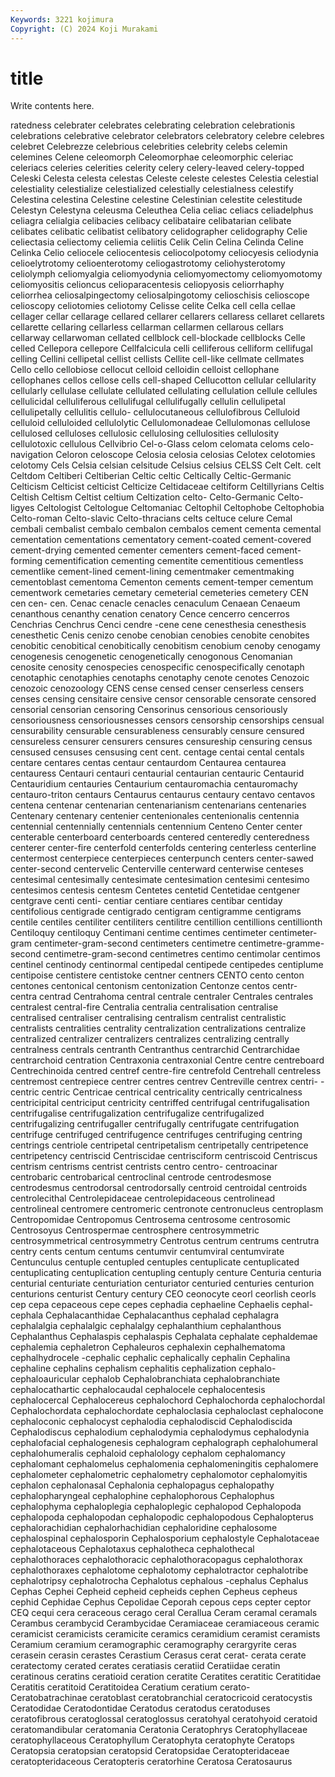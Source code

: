 ```yaml
---
Keywords: 3221 kojimura
Copyright: (C) 2024 Koji Murakami
---
```


# title

Write contents here.



ratedness
celebrater celebrates celebrating celebration celebrationis celebrations celebrative celebrator celebrators celebratory
celebre celebres celebret Celebrezze celebrious celebrities celebrity celebs celemin celemines
Celene celeomorph Celeomorphae celeomorphic celeriac celeriacs celeries celerities celerity celery
celery-leaved celery-topped Celeski Celesta celesta celestas Celeste celeste celestes Celestia
celestial celestiality celestialize celestialized celestially celestialness celestify Celestina celestina Celestine
celestine Celestinian celestite celestitude Celestyn Celestyna celeusma Celeuthea Celia celiac
celiacs celiadelphus celiagra celialgia celibacies celibacy celibataire celibatarian celibate celibates
celibatic celibatist celibatory celidographer celidography Celie celiectasia celiectomy celiemia celiitis
Celik Celin Celina Celinda Celine Celinka Celio celiocele celiocentesis celiocolpotomy
celiocyesis celiodynia celioelytrotomy celioenterotomy celiogastrotomy celiohysterotomy celiolymph celiomyalgia celiomyodynia celiomyomectomy
celiomyomotomy celiomyositis celioncus celioparacentesis celiopyosis celiorrhaphy celiorrhea celiosalpingectomy celiosalpingotomy celioschisis
celioscope celioscopy celiotomies celiotomy Celisse celite Celka cell cella cellae
cellager cellar cellarage cellared cellarer cellarers cellaress cellaret cellarets cellarette
cellaring cellarless cellarman cellarmen cellarous cellars cellarway cellarwoman cellated cellblock
cell-blockade cellblocks Celle celled Cellepora cellepore Cellfalcicula celli celliferous celliform
cellifugal celling Cellini cellipetal cellist cellists Cellite cell-like cellmate cellmates
Cello cello cellobiose cellocut celloid celloidin celloist cellophane cellophanes cellos
cellose cells cell-shaped Cellucotton cellular cellularity cellularly cellulase cellulate cellulated
cellulating cellulation cellule cellules cellulicidal celluliferous cellulifugal cellulifugally cellulin cellulipetal
cellulipetally cellulitis cellulo- cellulocutaneous cellulofibrous Celluloid celluloid celluloided cellulolytic Cellulomonadeae
Cellulomonas cellulose cellulosed celluloses cellulosic cellulosing cellulosities cellulosity cellulotoxic cellulous
Cellvibrio Cel-o-Glass celom celomata celoms celo-navigation Celoron celoscope Celosia celosia
celosias Celotex celotomies celotomy Cels Celsia celsian celsitude Celsius celsius
CELSS Celt Celt. celt Celtdom Celtiberi Celtiberian Celtic celtic Celtically
Celtic-Germanic Celticism Celticist celticist Celticize Celtidaceae celtiform Celtillyrians Celtis Celtish
Celtism Celtist celtium Celtization celto- Celto-Germanic Celto-ligyes Celtologist Celtologue Celtomaniac
Celtophil Celtophobe Celtophobia Celto-roman Celto-slavic Celto-thracians celts celtuce celure Cemal
cembali cembalist cembalo cembalon cembalos cement cementa cemental cementation cementations
cementatory cement-coated cement-covered cement-drying cemented cementer cementers cement-faced cement-forming cementification
cementing cementite cementitious cementless cementlike cement-lined cement-lining cementmaker cementmaking cementoblast
cementoma Cementon cements cement-temper cementum cementwork cemetaries cemetary cemeterial cemeteries
cemetery CEN cen cen- cen. Cenac cenacle cenacles cenaculum Cenaean
Cenaeum cenanthous cenanthy cenation cenatory Cence cencerro cencerros Cenchrias Cenchrus
Cenci cendre -cene cene cenesthesia cenesthesis cenesthetic Cenis cenizo cenobe
cenobian cenobies cenobite cenobites cenobitic cenobitical cenobitically cenobitism cenobium cenoby
cenogamy cenogenesis cenogenetic cenogenetically cenogonous Cenomanian cenosite cenosity cenospecies cenospecific
cenospecifically cenotaph cenotaphic cenotaphies cenotaphs cenotaphy cenote cenotes Cenozoic cenozoic
cenozoology CENS cense censed censer censerless censers censes censing censitaire
censive censor censorable censorate censored censorial censorian censoring Censorinus censorious
censoriously censoriousness censoriousnesses censors censorship censorships censual censurability censurable censurableness
censurably censure censured censureless censurer censurers censures censureship censuring census
censused censuses censusing cent cent. centage centai cental centals centare
centares centas centaur centaurdom Centaurea centaurea centauress Centauri centauri centaurial
centaurian centauric Centaurid Centauridium centauries Centaurium centauromachia centauromachy centauro-triton centaurs
Centaurus centaurus centaury centavo centavos centena centenar centenarian centenarianism centenarians
centenaries Centenary centenary centenier centenionales centenionalis centennia centennial centennially centennials
centennium Centeno Center center centerable centerboard centerboards centered centeredly centeredness
centerer center-fire centerfold centerfolds centering centerless centerline centermost centerpiece centerpieces
centerpunch centers center-sawed center-second centervelic Centerville centerward centerwise centeses centesimal
centesimally centesimate centesimation centesimi centesimo centesimos centesis centesm Centetes centetid
Centetidae centgener centgrave centi centi- centiar centiare centiares centibar centiday
centifolious centigrade centigrado centigram centigramme centigrams centile centiles centiliter centiliters
centilitre centillion centillions centillionth Centiloquy centiloquy Centimani centime centimes centimeter
centimeter-gram centimeter-gram-second centimeters centimetre centimetre-gramme-second centimetre-gram-second centimetres centimo centimolar centimos
centinel centinody centinormal centipedal centipede centipedes centiplume centipoise centistere centistoke
centner centners CENTO cento centon centones centonical centonism centonization Centonze
centos centr- centra centrad Centrahoma central centrale centraler Centrales centrales
centralest central-fire Centralia centralia centralisation centralise centralised centraliser centralising centralism
centralist centralistic centralists centralities centrality centralization centralizations centralize centralized centralizer
centralizers centralizes centralizing centrally centralness centrals centranth Centranthus centrarchid Centrarchidae
centrarchoid centration Centraxonia centraxonial Centre centre centreboard Centrechinoida centred centref
centre-fire centrefold Centrehall centreless centremost centrepiece centrer centres centrev Centreville
centrex centri- -centric centric Centricae centrical centricality centrically centricalness centricipital
centriciput centricity centriffed centrifugal centrifugalisation centrifugalise centrifugalization centrifugalize centrifugalized centrifugalizing
centrifugaller centrifugally centrifugate centrifugation centrifuge centrifuged centrifugence centrifuges centrifuging centring
centrings centriole centripetal centripetalism centripetally centripetence centripetency centriscid Centriscidae centrisciform
centriscoid Centriscus centrism centrisms centrist centrists centro centro- centroacinar centrobaric
centrobarical centroclinal centrode centrodesmose centrodesmus centrodorsal centrodorsally centroid centroidal centroids
centrolecithal Centrolepidaceae centrolepidaceous centrolinead centrolineal centromere centromeric centronote centronucleus centroplasm
Centropomidae Centropomus Centrosema centrosome centrosomic Centrosoyus Centrospermae centrosphere centrosymmetric centrosymmetrical
centrosymmetry Centrotus centrum centrums centrutra centry cents centum centums centumvir
centumviral centumvirate Centunculus centuple centupled centuples centuplicate centuplicated centuplicating centuplication
centupling centuply centure Centuria centuria centurial centuriate centuriation centuriator centuried
centuries centurion centurions centurist Century century CEO ceonocyte ceorl ceorlish
ceorls cep cepa cepaceous cepe cepes cephadia cephaeline Cephaelis cephal-
cephala Cephalacanthidae Cephalacanthus cephalad cephalagra cephalalgia cephalalgic cephalalgy cephalanthium cephalanthous
Cephalanthus Cephalaspis cephalaspis Cephalata cephalate cephaldemae cephalemia cephaletron Cephaleuros cephalexin
cephalhematoma cephalhydrocele -cephalic cephalic cephalically cephalin Cephalina cephaline cephalins cephalism
cephalitis cephalization cephalo- cephaloauricular cephalob Cephalobranchiata cephalobranchiate cephalocathartic cephalocaudal cephalocele
cephalocentesis cephalocercal Cephalocereus cephalochord Cephalochorda cephalochordal Cephalochordata cephalochordate cephaloclasia cephaloclast
cephalocone cephaloconic cephalocyst cephalodia cephalodiscid Cephalodiscida Cephalodiscus cephalodium cephalodymia cephalodymus
cephalodynia cephalofacial cephalogenesis cephalogram cephalograph cephalohumeral cephalohumeralis cephaloid cephalology cephalom
cephalomancy cephalomant cephalomelus cephalomenia cephalomeningitis cephalomere cephalometer cephalometric cephalometry cephalomotor
cephalomyitis cephalon cephalonasal Cephalonia cephalopagus cephalopathy cephalopharyngeal cephalophine cephalophorous Cephalophus
cephalophyma cephaloplegia cephaloplegic cephalopod Cephalopoda cephalopoda cephalopodan cephalopodic cephalopodous Cephalopterus
cephalorachidian cephalorhachidian cephaloridine cephalosome cephalospinal cephalosporin Cephalosporium cephalostyle Cephalotaceae cephalotaceous
Cephalotaxus cephalotheca cephalothecal cephalothoraces cephalothoracic cephalothoracopagus cephalothorax cephalothoraxes cephalotome cephalotomy
cephalotractor cephalotribe cephalotripsy cephalotrocha Cephalotus cephalous -cephalus Cephalus Cephas Cephei
Cepheid cepheid cepheids cephen Cepheus cepheus cephid Cephidae Cephus Cepolidae
Ceporah cepous ceps cepter ceptor CEQ cequi cera ceraceous cerago
ceral Cerallua Ceram ceramal ceramals Cerambus cerambycid Cerambycidae Ceramiaceae ceramiaceous
ceramic ceramicist ceramicists ceramicite ceramics ceramidium ceramist ceramists Ceramium ceramium
ceramographic ceramography cerargyrite ceras cerasein cerasin cerastes Cerastium Cerasus cerat
cerat- cerata cerate ceratectomy cerated cerates ceratiasis ceratiid Ceratiidae ceratin
ceratinous ceratins ceratioid ceration ceratite Ceratites ceratitic Ceratitidae Ceratitis ceratitoid
Ceratitoidea Ceratium ceratium cerato- Ceratobatrachinae ceratoblast ceratobranchial ceratocricoid ceratocystis Ceratodidae
Ceratodontidae Ceratodus ceratodus ceratoduses ceratofibrous ceratoglossal ceratoglossus ceratohyal ceratohyoid ceratoid
ceratomandibular ceratomania Ceratonia Ceratophrys Ceratophyllaceae ceratophyllaceous Ceratophyllum Ceratophyta ceratophyte Ceratops
Ceratopsia ceratopsian ceratopsid Ceratopsidae Ceratopteridaceae ceratopteridaceous Ceratopteris ceratorhine Ceratosa Ceratosaurus
